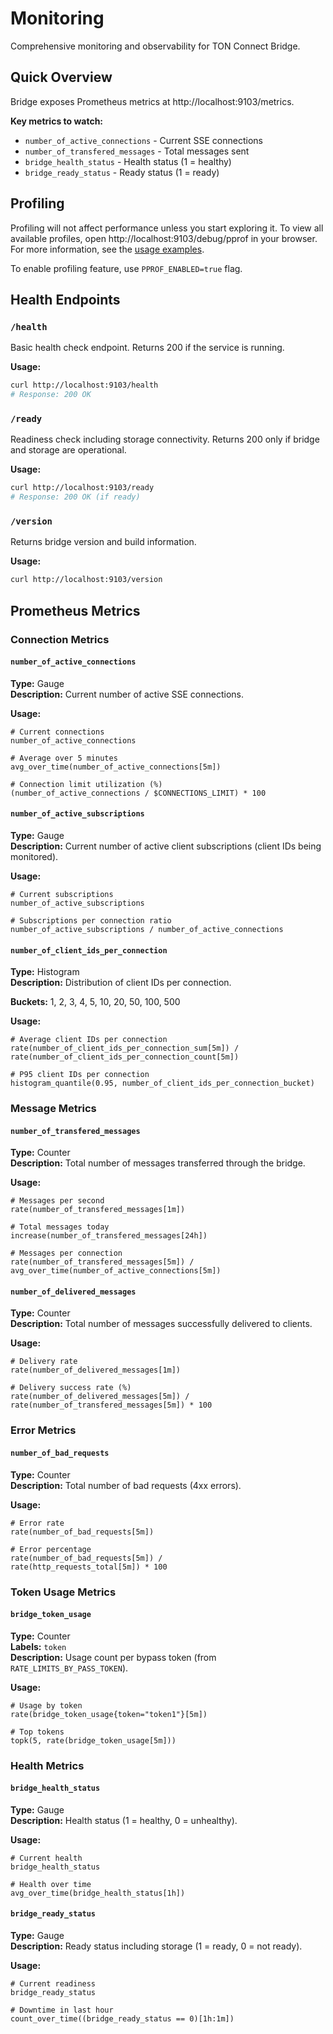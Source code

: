 # Monitoring

Comprehensive monitoring and observability for TON Connect Bridge.

## Quick Overview

Bridge exposes Prometheus metrics at http://localhost:9103/metrics.

**Key metrics to watch:**
- `number_of_active_connections` - Current SSE connections
- `number_of_transfered_messages` - Total messages sent
- `bridge_health_status` - Health status (1 = healthy)
- `bridge_ready_status` - Ready status (1 = ready)

## Profiling

Profiling will not affect performance unless you start exploring it. To view all available profiles, open http://localhost:9103/debug/pprof in your browser. For more information, see the [usage examples](https://pkg.go.dev/net/http/pprof/#hdr-Usage_examples).

To enable profiling feature, use `PPROF_ENABLED=true` flag.

## Health Endpoints

### `/health`

Basic health check endpoint. Returns 200 if the service is running.

**Usage:**
```bash
curl http://localhost:9103/health
# Response: 200 OK
```

### `/ready`

Readiness check including storage connectivity. Returns 200 only if bridge and storage are operational.

**Usage:**
```bash
curl http://localhost:9103/ready
# Response: 200 OK (if ready)
```

### `/version`

Returns bridge version and build information.

**Usage:**
```bash
curl http://localhost:9103/version
```

## Prometheus Metrics

### Connection Metrics

#### `number_of_active_connections`
**Type:** Gauge  
**Description:** Current number of active SSE connections.

**Usage:**
```promql
# Current connections
number_of_active_connections

# Average over 5 minutes
avg_over_time(number_of_active_connections[5m])

# Connection limit utilization (%)
(number_of_active_connections / $CONNECTIONS_LIMIT) * 100
```

#### `number_of_active_subscriptions`
**Type:** Gauge  
**Description:** Current number of active client subscriptions (client IDs being monitored).

**Usage:**
```promql
# Current subscriptions
number_of_active_subscriptions

# Subscriptions per connection ratio
number_of_active_subscriptions / number_of_active_connections
```

#### `number_of_client_ids_per_connection`
**Type:** Histogram  
**Description:** Distribution of client IDs per connection.

**Buckets:** 1, 2, 3, 4, 5, 10, 20, 50, 100, 500

**Usage:**
```promql
# Average client IDs per connection
rate(number_of_client_ids_per_connection_sum[5m]) / 
rate(number_of_client_ids_per_connection_count[5m])

# P95 client IDs per connection
histogram_quantile(0.95, number_of_client_ids_per_connection_bucket)
```

### Message Metrics

#### `number_of_transfered_messages`
**Type:** Counter  
**Description:** Total number of messages transferred through the bridge.

**Usage:**
```promql
# Messages per second
rate(number_of_transfered_messages[1m])

# Total messages today
increase(number_of_transfered_messages[24h])

# Messages per connection
rate(number_of_transfered_messages[5m]) / 
avg_over_time(number_of_active_connections[5m])
```

#### `number_of_delivered_messages`
**Type:** Counter  
**Description:** Total number of messages successfully delivered to clients.

**Usage:**
```promql
# Delivery rate
rate(number_of_delivered_messages[1m])

# Delivery success rate (%)
rate(number_of_delivered_messages[5m]) / 
rate(number_of_transfered_messages[5m]) * 100
```

### Error Metrics

#### `number_of_bad_requests`
**Type:** Counter  
**Description:** Total number of bad requests (4xx errors).

**Usage:**
```promql
# Error rate
rate(number_of_bad_requests[5m])

# Error percentage
rate(number_of_bad_requests[5m]) / 
rate(http_requests_total[5m]) * 100
```

### Token Usage Metrics

#### `bridge_token_usage`
**Type:** Counter  
**Labels:** `token`  
**Description:** Usage count per bypass token (from `RATE_LIMITS_BY_PASS_TOKEN`).

**Usage:**
```promql
# Usage by token
rate(bridge_token_usage{token="token1"}[5m])

# Top tokens
topk(5, rate(bridge_token_usage[5m]))
```

### Health Metrics

#### `bridge_health_status`
**Type:** Gauge  
**Description:** Health status (1 = healthy, 0 = unhealthy).

**Usage:**
```promql
# Current health
bridge_health_status

# Health over time
avg_over_time(bridge_health_status[1h])
```

#### `bridge_ready_status`
**Type:** Gauge  
**Description:** Ready status including storage (1 = ready, 0 = not ready).

**Usage:**
```promql
# Current readiness
bridge_ready_status

# Downtime in last hour
count_over_time((bridge_ready_status == 0)[1h:1m])
```
